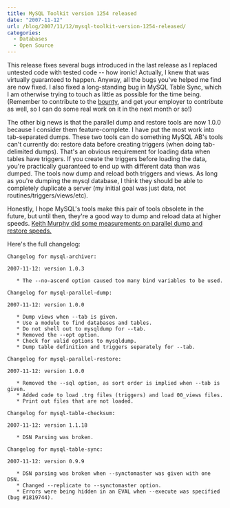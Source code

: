 ```yaml
---
title: MySQL Toolkit version 1254 released
date: "2007-11-12"
url: /blog/2007/11/12/mysql-toolkit-version-1254-released/
categories:
  - Databases
  - Open Source
---
```


This release fixes several bugs introduced in the last release as I replaced untested code with tested code -- how ironic! Actually, I knew that was virtually guaranteed to happen. Anyway, all the bugs you've helped me find are now fixed. I also fixed a long-standing bug in MySQL Table Sync, which I am otherwise trying to touch as little as possible for the time being. (Remember to contribute to the [bounty](/blog/2007/10/31/mysql-table-sync-bounty-lets-do-it/), and get your employer to contribute as well, so I can do some real work on it in the next month or so!)

The other big news is that the parallel dump and restore tools are now 1.0.0 because I consider them feature-complete. I have put the most work into tab-separated dumps. These two tools can do something MySQL AB's tools can't currently do: restore data before creating triggers (when doing tab-delimited dumps). That's an obvious requirement for loading data when tables have triggers. If you create the triggers before loading the data, you're practically guaranteed to end up with different data than was dumped. The tools now dump and reload both triggers and views. As long as you're dumping the mysql database, I think they should be able to completely duplicate a server (my initial goal was just data, not routines/triggers/views/etc).

Honestly, I hope MySQL's tools make this pair of tools obsolete in the future, but until then, they're a good way to dump and reload data at higher speeds. [Keith Murphy did some measurements on parallel dump and restore speeds.](http://www.paragon-cs.com/wordpress/?p=52)

Here's the full changelog:

```
Changelog for mysql-archiver:

2007-11-12: version 1.0.3

   * The --no-ascend option caused too many bind variables to be used.

Changelog for mysql-parallel-dump:

2007-11-12: version 1.0.0

   * Dump views when --tab is given.
   * Use a module to find databases and tables.
   * Do not shell out to mysqldump for --tab.
   * Removed the --opt option.
   * Check for valid options to mysqldump.
   * Dump table definition and triggers separately for --tab.

Changelog for mysql-parallel-restore:

2007-11-12: version 1.0.0

   * Removed the --sql option, as sort order is implied when --tab is given.
   * Added code to load .trg files (triggers) and load 00_views files.
   * Print out files that are not loaded.

Changelog for mysql-table-checksum:

2007-11-12: version 1.1.18

   * DSN Parsing was broken.

Changelog for mysql-table-sync:

2007-11-12: version 0.9.9

   * DSN parsing was broken when --synctomaster was given with one DSN.
   * Changed --replicate to --synctomaster option.
   * Errors were being hidden in an EVAL when --execute was specified (bug #1819744).
```


